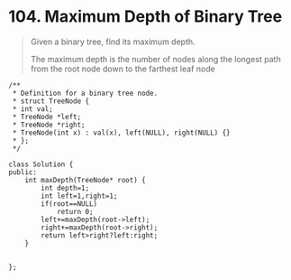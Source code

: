 # 104. Maximum Depth of Binary Tree
> Given a binary tree, find its maximum depth.
> 
> The maximum depth is the number of nodes along the longest path from the root node down to the farthest leaf node

    /**
     * Definition for a binary tree node.
     * struct TreeNode {
     * int val;
     * TreeNode *left;
     * TreeNode *right;
     * TreeNode(int x) : val(x), left(NULL), right(NULL) {}
     * };
     */
    
    class Solution {
    public:
    	int maxDepth(TreeNode* root) {
    		int depth=1;
    		int left=1,right=1;
    		if(root==NULL)
    			return 0;
    		left+=maxDepth(root->left);
    		right+=maxDepth(root->right);
    		return left>right?left:right;
    	} 
     
    
    };